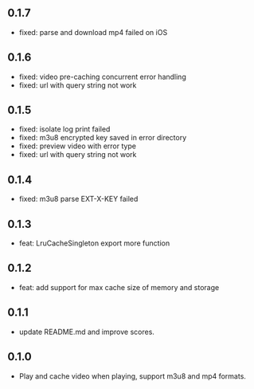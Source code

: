 ## 0.1.7

- fixed: parse and download mp4 failed on iOS

## 0.1.6

- fixed: video pre-caching concurrent error handling
- fixed: url with query string not work

## 0.1.5

- fixed: isolate log print failed
- fixed: m3u8 encrypted key saved in error directory
- fixed: preview video with error type
- fixed: url with query string not work

## 0.1.4

- fixed: m3u8 parse EXT-X-KEY failed

## 0.1.3

- feat: LruCacheSingleton export more function

## 0.1.2

- feat: add support for max cache size of memory and storage

## 0.1.1

- update README.md and improve scores.

## 0.1.0

- Play and cache video when playing, support m3u8 and mp4 formats.

